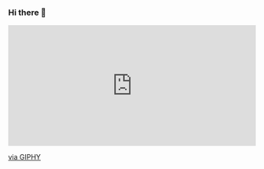 ### Hi there 👋

<div style="width:100%;height:0;padding-bottom:49%;position:relative;"><iframe src="https://giphy.com/embed/Y2bNOg5r0pOAQT99bP" width="100%" height="100%" style="position:absolute" frameBorder="0" class="giphy-embed" allowFullScreen></iframe></div><p><a href="https://giphy.com/gifs/teamcoco-conan-at-home-Y2bNOg5r0pOAQT99bP">via GIPHY</a></p>


